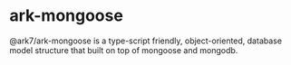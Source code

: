 # ark-mongoose
@ark7/ark-mongoose is a type-script friendly, object-oriented, database model structure that built on top of mongoose and mongodb.
